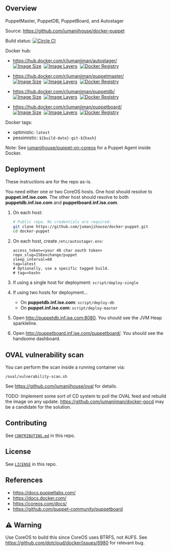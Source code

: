 Overview
--------

PuppetMaster, PuppetDB, PuppetBoard, and Autostager

Source: https://github.com/jumanjihouse/docker-puppet

Build status: [![Circle CI](https://circleci.com/gh/jumanjihouse/docker-puppet/tree/master.svg?style=svg&circle-token=ac0d72e97fa5b75ba775ba8d12994f09d036ae7b)](https://circleci.com/gh/jumanjihouse/docker-puppet/tree/master)

Docker hub:

* https://hub.docker.com/r/jumanjiman/autostager/<br/>
  [![Image Size](https://img.shields.io/imagelayers/image-size/jumanjiman/autostager/latest.svg)](https://imagelayers.io/?images=jumanjiman/autostager:latest 'View image size and layers')&nbsp;
  [![Image Layers](https://img.shields.io/imagelayers/layers/jumanjiman/autostager/latest.svg)](https://imagelayers.io/?images=jumanjiman/autostager:latest 'View image size and layers')&nbsp;
  [![Docker Registry](https://img.shields.io/docker/pulls/jumanjiman/autostager.svg)](https://registry.hub.docker.com/u/jumanjiman/autostager 'Docker Hub')&nbsp;

* https://hub.docker.com/r/jumanjiman/puppetmaster/<br/>
  [![Image Size](https://img.shields.io/imagelayers/image-size/jumanjiman/puppetmaster/latest.svg)](https://imagelayers.io/?images=jumanjiman/puppetmaster:latest 'View image size and layers')&nbsp;
  [![Image Layers](https://img.shields.io/imagelayers/layers/jumanjiman/puppetmaster/latest.svg)](https://imagelayers.io/?images=jumanjiman/puppetmaster:latest 'View image size and layers')&nbsp;
  [![Docker Registry](https://img.shields.io/docker/pulls/jumanjiman/puppetmaster.svg)](https://registry.hub.docker.com/u/jumanjiman/puppetmaster 'Docker Hub')&nbsp;

* https://hub.docker.com/r/jumanjiman/puppetdb/<br/>
  [![Image Size](https://img.shields.io/imagelayers/image-size/jumanjiman/puppetdb/latest.svg)](https://imagelayers.io/?images=jumanjiman/puppetdb:latest 'View image size and layers')&nbsp;
  [![Image Layers](https://img.shields.io/imagelayers/layers/jumanjiman/puppetdb/latest.svg)](https://imagelayers.io/?images=jumanjiman/puppetdb:latest 'View image size and layers')&nbsp;
  [![Docker Registry](https://img.shields.io/docker/pulls/jumanjiman/puppetdb.svg)](https://registry.hub.docker.com/u/jumanjiman/puppetdb 'Docker Hub')&nbsp;

* https://hub.docker.com/r/jumanjiman/puppetboard/<br/>
  [![Image Size](https://img.shields.io/imagelayers/image-size/jumanjiman/puppetboard/latest.svg)](https://imagelayers.io/?images=jumanjiman/puppetboard:latest 'View image size and layers')&nbsp;
  [![Image Layers](https://img.shields.io/imagelayers/layers/jumanjiman/puppetboard/latest.svg)](https://imagelayers.io/?images=jumanjiman/puppetboard:latest 'View image size and layers')&nbsp;
  [![Docker Registry](https://img.shields.io/docker/pulls/jumanjiman/puppetboard.svg)](https://registry.hub.docker.com/u/jumanjiman/puppetboard 'Docker Hub')&nbsp;

Docker tags:

* optimistic: `latest`
* pessimistic: `${build-date}-git-${hash}`

Note: See [jumanjihouse/puppet-on-coreos](https://github.com/jumanjihouse/puppet-on-coreos)
for a Puppet Agent inside Docker.

Deployment
----------

These instructions are for the repo as-is.

You need either one or two CoreOS hosts.
One host should resolve to **puppet.inf.ise.com**.
The other host should resolve to both **puppetdb.inf.ise.com**
and **puppetboard.inf.ise.com**.

1. On each host:

   ```bash
   # Public repo. No credentials are required.
   git clone https://github.com/jumanjihouse/docker-puppet.git
   cd docker-puppet
   ```

1. On each host, create `/etc/autostager.env`:

   ```
   access_token=<your 40 char oauth token>
   repo_slug=ISEexchange/puppet
   sleep_interval=60
   tag=latest
   # Optionally, use a specific tagged build.
   # tag=<hash>
   ```

1. If using a single host for deployment: `script/deploy-single`

1. If using two hosts for deployment...

   * On **puppetdb.inf.ise.com**: `script/deploy-db`
   * On **puppet.inf.ise.com**: `script/deploy-master`

1. Open http://puppetdb.inf.ise.com:8080.
   You should see the JVM Heap sparkleline.

1. Open http://puppetboard.inf.ise.com/puppetboard/.
   You should see the handsome dashboard.


OVAL vulnerability scan
-----------------------

You can perform the scan inside a running container via:

    /oval/vulnerability-scan.sh

See https://github.com/jumanjihouse/oval for details.

TODO: Implement some sort of CD system to poll the OVAL feed and rebuild
the image on any update. https://github.com/jumanjiman/docker-gocd may be
a candidate for the solution.


Contributing
------------

See [`CONTRIBUTING.md`](CONTRIBUTING.md) in this repo.


License
-------

See [`LICENSE`](LICENSE) in this repo.


References
----------

* https://docs.puppetlabs.com/
* https://docs.docker.com/
* https://coreos.com/docs/
* https://github.com/puppet-community/puppetboard


:warning: Warning
-----------------

Use CoreOS to build this since CoreOS uses BTRFS, not AUFS.
See https://github.com/dotcloud/docker/issues/6980 for relevant bug.
